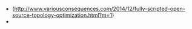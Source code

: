 - (http://www.variousconsequences.com/2014/12/fully-scripted-open-source-topology-optimization.html?m=1)
-